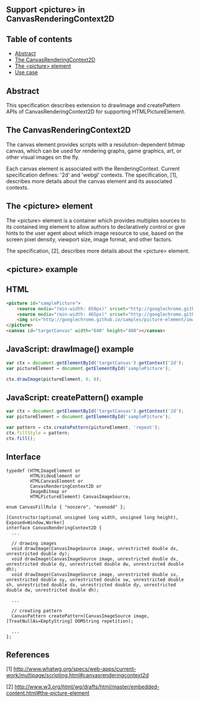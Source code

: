 Support &lt;picture&gt; in CanvasRenderingContext2D
---------------------------------------------------

Table of contents
-----------------
- <a href="#abstract">Abstract</a>
- <a href="#the-canvasrenderingcontext2d">The CanvasRenderingContext2D</a>
- <a href="#the-picture-element">The &lt;picture&gt; element</a>
- <a href="#use-case">Use case</a>


Abstract
--------

This specification describes extension to drawImage and createPattern APIs of CanvasRenderingContext2D for supporting HTMLPictureElement.

The CanvasRenderingContext2D
----------------------------

The canvas element provides scripts with a resolution-dependent bitmap canvas, which can be used for rendering graphs, game graphics, art, or other visual images on the fly.

Each canvas element is associated with the RenderingContext. Current specification defines: '2d' and 'webgl' contexts. The specification, [1], describes more details about the canvas element and its associated contexts.


The &lt;picture&gt; element
---------------------------

The &lt;picture&gt; element is a container which provides multiples sources to its contained img element to allow authors to declaratively control or give hints to the user agent about which image resource to use, based on the screen pixel density, viewport size, image format, and other factors.

The specification, [2], describes more details about the &lt;picture&gt; element. 

&lt;picture&gt; example
-----------------------

HTML
----
```HTML
<picture id="samplePicture">
    <source media="(min-width: 650px)" srcset="http://googlechrome.github.io/samples/picture-element/images/kitten-large.png">
    <source media="(min-width: 465px)" srcset="http://googlechrome.github.io/samples/picture-element/images/kitten-medium.png">
    <img src="http://googlechrome.github.io/samples/picture-element/images/kitten-small.png" alt="a cute kitten">
</picture>
<canvas id="targetCanvas" width="640" height="480"></canvas>
```

JavaScript: drawImage() example
-------------------------------
```javascript
var ctx = document.getElementById('targetCanvas').getContext('2d');
var pictureElement = document.getElementById('samplePicture');

ctx.drawImage(pictureElement, 0, 0);
```

JavaScript: createPattern() example
-----------------------------------
```javascript
var ctx = document.getElementById('targetCanvas').getContext('2d');
var pictureElement = document.getElementById('samplePicture');

var pattern = ctx.createPattern(pictureElement, 'repeat');
ctx.fillStyle = pattern;
ctx.fill();
```

Interface
---------

```idl
typedef (HTMLImageElement or
         HTMLVideoElement or
         HTMLCanvasElement or
         CanvasRenderingContext2D or
         ImageBitmap or
         HTMLPictureElement) CanvasImageSource;
         
enum CanvasFillRule { "nonzero", "evenodd" };

[Constructor(optional unsigned long width, unsigned long height), Exposed=Window,Worker]
interface CanvasRenderingContext2D {
  ...

  // drawing images
  void drawImage(CanvasImageSource image, unrestricted double dx, unrestricted double dy);
  void drawImage(CanvasImageSource image, unrestricted double dx, unrestricted double dy, unrestricted double dw, unrestricted double dh);
  void drawImage(CanvasImageSource image, unrestricted double sx, unrestricted double sy, unrestricted double sw, unrestricted double sh, unrestricted double dx, unrestricted double dy, unrestricted double dw, unrestricted double dh);
  
  ...
  
  // creating pattern
  CanvasPattern createPattern(CanvasImageSource image, [TreatNullAs=EmptyString] DOMString repetition);
  
  ...
};
```

References
----------
[1] http://www.whatwg.org/specs/web-apps/current-work/multipage/scripting.html#canvasrenderingcontext2d

[2] http://www.w3.org/html/wg/drafts/html/master/embedded-content.html#the-picture-element

